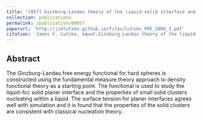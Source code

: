 ```yaml
---
title: "[057] Ginzburg-Landau theory of the liquid-solid interface and nucleation for hard spheres"
collection: publications
permalink: /publication/00057
paperurl: 'http://jimlutsko.github.io/files/Lutsko_PRE_2006_3.pdf'
citation: 'James F. Lutsko, &quot;Ginzburg-Landau theory of the liquid-solid interface and nucleation for hard spheres&quot;, <i>Phys. Rev. E</i>, <strong>74</strong>, 21603 (2006)'
---
```

Abstract
---
The Ginzburg-Landau free energy functional for hard spheres is constructed using the fundamental measure theory approach to density functional theory as a starting point. The functional is used to study the liquid-fcc solid planer interface and the properties of small solid clusters nucleating within a liquid. The surface tension for planer interfaces agrees well with simulation and it is found that the properties of the solid clusters are consistent with classical nucleation theory.
